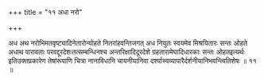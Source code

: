 +++
title = "११ अधा नरो"

+++

अध अथ नरोभिमतवृष्ट्यादिनेतारोन्योहते नितरांहवन्तिजगत् अध नियुतः स्वयमेव मिश्रयितारः सन्तः ओहते अधाथ पारावताः परवद्दूरदेशःतत्सम्बन्धिनश्च अन्तरिक्षादिदूरदेशे ग्रहतारामेघादिधारकाः सन्तः ओहतइत्यर्थः इतिउक्तप्रकारेण तेषांरूपाणि चित्रा नानाविधानि चायनीयानिवा दर्श्यास्वव्यापारैर्दर्शनीयानिभवन्त्वितिशेषः ॥ ११ ॥